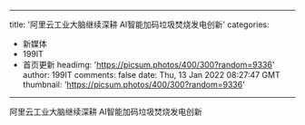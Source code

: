 
---
title: '阿里云工业大脑继续深耕 AI智能加码垃圾焚烧发电创新'
categories: 
 - 新媒体
 - 199IT
 - 首页更新
headimg: 'https://picsum.photos/400/300?random=9336'
author: 199IT
comments: false
date: Thu, 13 Jan 2022 08:27:47 GMT
thumbnail: 'https://picsum.photos/400/300?random=9336'
---

<div>   
阿里云工业大脑继续深耕 AI智能加码垃圾焚烧发电创新  
</div>
            